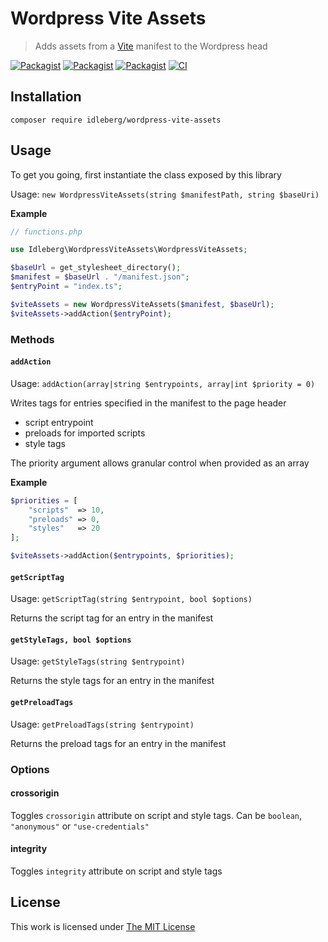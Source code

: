 # Wordpress Vite Assets

> Adds assets from a [Vite](https://vitejs.dev/) manifest to the Wordpress head

[![Packagist](https://flat.badgen.net/packagist/license/idleberg/wordpress-vite-assets)](https://packagist.org/packages/idleberg/wordpress-vite-assets)
[![Packagist](https://flat.badgen.net/packagist/php/idleberg/wordpress-vite-assets)](https://packagist.org/packages/idleberg/wordpress-vite-assets)
[![Packagist](https://flat.badgen.net/packagist/v/idleberg/wordpress-vite-assets)](https://packagist.org/packages/idleberg/wordpress-vite-assets)
[![CI](https://img.shields.io/github/workflow/status/idleberg/php-wordpress-vite-assets/CI?style=flat-square)](https://github.com/idleberg/php-wordpress-vite-assets/actions)

## Installation

`composer require idleberg/wordpress-vite-assets`

## Usage

To get you going, first instantiate the class exposed by this library

Usage: `new WordpressViteAssets(string $manifestPath, string $baseUri)`

**Example**

```php
// functions.php

use Idleberg\WordpressViteAssets\WordpressViteAssets;

$baseUrl = get_stylesheet_directory();
$manifest = $baseUrl . "/manifest.json";
$entryPoint = "index.ts";

$viteAssets = new WordpressViteAssets($manifest, $baseUrl);
$viteAssets->addAction($entryPoint);
```

### Methods

#### `addAction`

Usage: `addAction(array|string $entrypoints, array|int $priority = 0)`

Writes tags for entries specified in the manifest to the page header

- script entrypoint
- preloads for imported scripts
- style tags

The priority argument allows granular control when provided as an array

**Example**

```php
$priorities = [
    "scripts"  => 10,
    "preloads" => 0,
    "styles"   => 20
];

$viteAssets->addAction($entrypoints, $priorities);
```

#### `getScriptTag`

Usage: `getScriptTag(string $entrypoint, bool $options)`

Returns the script tag for an entry in the manifest

#### `getStyleTags, bool $options`

Usage: `getStyleTags(string $entrypoint)`

Returns the style tags for an entry in the manifest

#### `getPreloadTags`

Usage: `getPreloadTags(string $entrypoint)`

Returns the preload tags for an entry in the manifest

### Options

#### crossorigin

Toggles `crossorigin` attribute on script and style tags. Can be `boolean`, `"anonymous"` or `"use-credentials"`

#### integrity

Toggles `integrity` attribute on script and style tags

## License

This work is licensed under [The MIT License](LICENSE)
